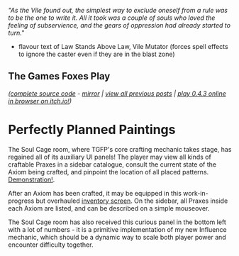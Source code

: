 *"As the Vile found out, the simplest way to exclude oneself from a rule was to be the one to write it. All it took was a couple of souls who loved the feeling of subservience, and the gears of oppression had already started to turn."*

- flavour text of Law Stands Above Law, Vile Mutator (forces spell effects to ignore the caster even if they are in the blast zone)

## The Games Foxes Play
*([complete source code](https://github.com/Oneirical/The-Games-Foxes-Play) - [mirror](https://codeberg.org/Oneirical/The-Games-Foxes-Play) | [view all previous posts](https://github.com/Oneirical/The-Games-Foxes-Play/tree/main/design/Development%20Logs) | [play 0.4.3 online in browser on itch.io!](https://oneirical.itch.io/tgfp))*

# Perfectly Planned Paintings

The Soul Cage room, where TGFP's core crafting mechanic takes stage, has regained all of its auxiliary UI panels! The player may view all kinds of craftable Praxes in a sidebar catalogue, consult the current state of the Axiom being crafted, and pinpoint the location of all placed patterns. [Demonstration!]().

After an Axiom has been crafted, it may be equipped in this work-in-progress but overhauled [inventory screen](). On the sidebar, all Praxes inside each Axiom are listed, and can be described on a simple mouseover.

The Soul Cage room has also received this curious panel in the bottom left with a lot of numbers - it is a primitive implementation of my new Influence mechanic, which should be a dynamic way to scale both player power and encounter difficulty together.
